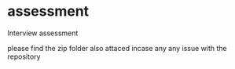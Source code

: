 # assessment
Interview assessment


please find the zip folder also attaced incase any any issue with the repository
